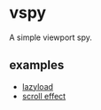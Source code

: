 vspy
====
A simple viewport spy.

examples
--------
- [lazyload](http://rkrupinski.github.io/vspy/demo/lazyload)
- [scroll effect](http://rkrupinski.github.io/vspy/demo/scrollEffect)